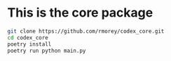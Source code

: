 # This is the core package

```bash
git clone https://github.com/rmorey/codex_core.git
cd codex_core
poetry install
poetry run python main.py
``` 